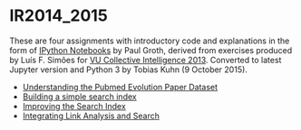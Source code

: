 IR2014_2015
===========

These are four assignments with introductory code and explanations in the form
of [IPython Notebooks](http://ipython.org/notebook.html) by Paul Groth, derived
from exercises produced by Luís F. Simões for [VU Collective Intelligence
2013](https://github.com/lfsimoes/VU/tree/master/2013__Collective_Intelligence).
Converted to latest Jupyter version and Python 3 by Tobias Kuhn (9 October 2015).

* [Understanding the Pubmed Evolution Paper Dataset](inspecting_the_data.ipynb)
* [Building a simple search index](building_a_simple_index.ipynb)
* [Improving the Search Index](improving_the_search_index.ipynb)
* [Integrating Link Analysis and Search](link_analysis.ipynb)

